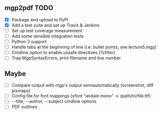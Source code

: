mgp2pdf TODO
------------

- [x] Package and upload to PyPI
- [x] Add a test suite and set up Travis & Jenkins
- [ ] Set up test coverage measurement
- [ ] Add some sensible integration tests
- [ ] Python 3 support
- [ ] Handle tabs at the beginning of line (i.e. bullet points; see lecture5.mgp)
- [ ] Cmdline option to enable unsafe directives (%filter)
- [ ] Trap MgpSyntaxErrors, print filename and line number

Maybe
-----

- [ ] Compare output with mgp's output semiautomatically (screenshot, diff pixmaps)
- [ ] Config file for font mappings (xfont "andale mono" -> /path/to/file.ttf)
- [ ] --title, --author, --subject cmdline options
- [ ] PDF outlines
